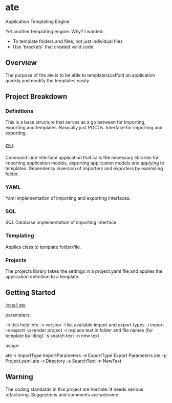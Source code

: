 # ate

Application Templating Engine

Yet another templating engine. Why? I wanted:
- To template folders and files, not just individual files
- Use 'brackets' that created valid code

## Overview

The purpose of the ate is to be able to template/scaffold an application quickly and modify the templates easily.

## Project Breakdown

### Definitions

This is a base structure that serves as a go between for importing, exporting and templates. Basically just POCOs. Interface for importing and exporting.

### CLI

Command Line Interface application that calls the necessary libraries for importing application models, exporting application models and applying to templates. Dependency inversion of importers and exporters by examining folder.

### YAML

Yaml implementation of importing and exporting interfaces.

### SQL

SQL Database implementation of importing interface.

### Templating

Applies class to template folder/file.

### Projects

The projects library takes the settings in a project.yaml file and applies the application definition to a template.

## Getting Started

[Install ate](https://github.com/DavidPeterWatson/ate/tree/master/installation)

parameters:

-h this help info
-v version
-l list available import and export types
-i import
-e export
-p render project
-r replace text in folder and file names (for template building)
-s search text
-n new text

usage:

ate -i ImportType ImportParameters -e ExportType Export Parameters
ate -p Project.yaml
ate -r Directory -s SearchText -n NewText

## Warning

The coding standards in this project are horrible. It needs serious refactoring. Suggestions and comments are welcome.
